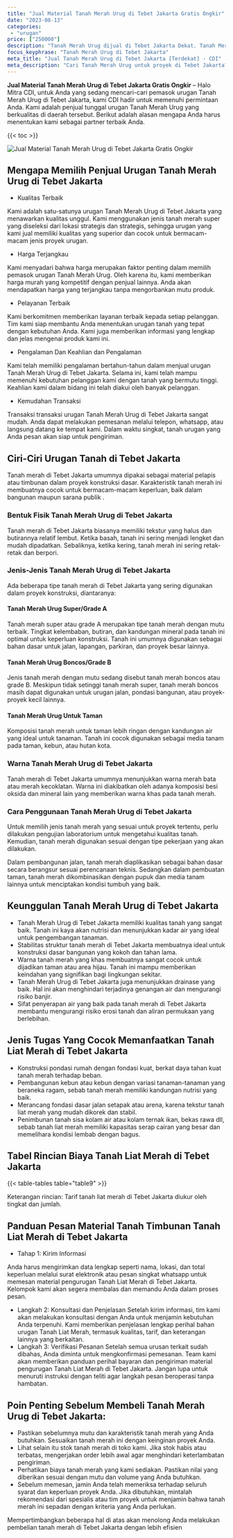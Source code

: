 ```yaml
---
title: "Jual Material Tanah Merah Urug di Tebet Jakarta Gratis Ongkir"
date: "2023-08-13"
categories:
 - "urugan"
price: ["250000"]
description: "Tanah Merah Urug dijual di Tebet Jakarta Dekat. Tanah Merah Urug ini sering digunakan dalam proyek konstruksi sebagai material timbunan yang unggul dan tepat guna. Hubungi kami untuk informasi lebih lanjut."
focus_keyphrase: "Tanah Merah Urug di Tebet Jakarta"
meta_title: "Jual Tanah Merah Urug di Tebet Jakarta [Terdekat] - CDI"
meta_description: "Cari Tanah Merah Urug untuk proyek di Tebet Jakarta? Kami menyediakan Tanah Merah Urug berkualitas untuk penimbunan lahan. Raih penawaran terbaik sekarang."
---
```


**Jual Material Tanah Merah Urug di Tebet Jakarta Gratis Ongkir** – Halo Mitra CDI, untuk Anda yang sedang mencari-cari pemasok urugan Tanah Merah Urug di Tebet Jakarta, kami CDI hadir untuk memenuhi permintaan Anda. Kami adalah penjual tunggal urugan Tanah Merah Urug yang berkualitas di daerah tersebut. Berikut adalah alasan mengapa Anda harus menentukan kami sebagai partner terbaik Anda.

{{< toc >}}

![Jual Material Tanah Merah Urug di Tebet Jakarta Gratis Ongkir](/images/tanah/tanah-urug-22.jpg)

## Mengapa Memilih Penjual Urugan Tanah Merah Urug di Tebet Jakarta

*   Kualitas Terbaik

Kami adalah satu-satunya urugan Tanah Merah Urug di Tebet Jakarta yang menawarkan kualitas unggul. Kami menggunakan jenis tanah merah super yang diseleksi dari lokasi strategis dan strategis, sehingga urugan yang kami jual memiliki kualitas yang superior dan cocok untuk bermacam-macam jenis proyek urugan.

*   Harga Terjangkau

Kami menyadari bahwa harga merupakan faktor penting dalam memilih pemasok urugan Tanah Merah Urug. Oleh karena itu, kami memberikan harga murah yang kompetitif dengan penjual lainnya. Anda akan mendapatkan harga yang terjangkau tanpa mengorbankan mutu produk.
*   Pelayanan Terbaik

Kami berkomitmen memberikan layanan terbaik kepada setiap pelanggan. Tim kami siap membantu Anda menentukan urugan tanah yang tepat dengan kebutuhan Anda. Kami juga memberikan informasi yang lengkap dan jelas mengenai produk kami ini.
*   Pengalaman Dan Keahlian dan Pengalaman

Kami telah memiliki pengalaman bertahun-tahun dalam menjual urugan Tanah Merah Urug di Tebet Jakarta. Selama ini, kami telah mampu memenuhi kebutuhan pelanggan kami dengan tanah yang bermutu tinggi. Keahlian kami dalam bidang ini telah diakui oleh banyak pelanggan.
*   Kemudahan Transaksi

Transaksi transaksi urugan Tanah Merah Urug di Tebet Jakarta sangat mudah. Anda dapat melakukan pemesanan melalui telepon, whatsapp, atau langsung datang ke tempat kami. Dalam waktu singkat, tanah urugan yang Anda pesan akan siap untuk pengiriman.

## Ciri-Ciri Urugan Tanah di Tebet Jakarta

Tanah merah di Tebet Jakarta umumnya dipakai sebagai material pelapis atau timbunan dalam proyek konstruksi dasar. Karakteristik tanah merah ini membuatnya cocok untuk bermacam-macam keperluan, baik dalam bangunan maupun sarana publik .

### Bentuk Fisik Tanah Merah Urug di Tebet Jakarta

Tanah merah di Tebet Jakarta biasanya memiliki tekstur yang halus dan butirannya relatif lembut. Ketika basah, tanah ini sering menjadi lengket dan mudah dipadatkan. Sebaliknya, ketika kering, tanah merah ini sering retak-retak dan berpori.

### Jenis-Jenis Tanah Merah Urug di Tebet Jakarta

Ada beberapa tipe tanah merah di Tebet Jakarta yang sering digunakan dalam proyek konstruksi, diantaranya:

#### Tanah Merah Urug Super/Grade A

Tanah merah super atau grade A merupakan tipe tanah merah dengan mutu terbaik. Tingkat kelembaban, butiran, dan kandungan mineral pada tanah ini optimal untuk keperluan konstruksi. Tanah ini umumnya digunakan sebagai bahan dasar untuk jalan, lapangan, parkiran, dan proyek besar lainnya.

#### Tanah Merah Urug Boncos/Grade B

Jenis tanah merah dengan mutu sedang disebut tanah merah boncos atau grade B. Meskipun tidak setinggi tanah merah super, tanah merah boncos masih dapat digunakan untuk urugan jalan, pondasi bangunan, atau proyek-proyek kecil lainnya.

#### Tanah Merah Urug Untuk Taman

Komposisi tanah merah untuk taman lebih ringan dengan kandungan air yang ideal untuk tanaman. Tanah ini cocok digunakan sebagai media tanam pada taman, kebun, atau hutan kota.

### Warna Tanah Merah Urug di Tebet Jakarta

Tanah merah di Tebet Jakarta umumnya menunjukkan warna merah bata atau merah kecoklatan. Warna ini diakibatkan oleh adanya komposisi besi oksida dan mineral lain yang memberikan warna khas pada tanah merah.

### Cara Penggunaan Tanah Merah Urug di Tebet Jakarta

Untuk memilih jenis tanah merah yang sesuai untuk proyek tertentu, perlu dilakukan pengujian laboratorium untuk mengetahui kualitas tanah. Kemudian, tanah merah digunakan sesuai dengan tipe pekerjaan yang akan dilakukan.

Dalam pembangunan jalan, tanah merah diaplikasikan sebagai bahan dasar secara berangsur sesuai perencanaan teknis. Sedangkan dalam pembuatan taman, tanah merah dikombinasikan dengan pupuk dan media tanam lainnya untuk menciptakan kondisi tumbuh yang baik.

## Keunggulan Tanah Merah Urug di Tebet Jakarta

*   Tanah Merah Urug di Tebet Jakarta memiliki kualitas tanah yang sangat baik. Tanah ini kaya akan nutrisi dan menunjukkan kadar air yang ideal untuk pengembangan tanaman.
*   Stabilitas struktur tanah merah di Tebet Jakarta membuatnya ideal untuk konstruksi dasar bangunan yang kokoh dan tahan lama.
*   Warna tanah merah yang khas membuatnya sangat cocok untuk dijadikan taman atau area hijau. Tanah ini mampu memberikan keindahan yang signifikan bagi lingkungan sekitar.
*   Tanah Merah Urug di Tebet Jakarta juga menunjukkan drainase yang baik. Hal ini akan menghindari terjadinya genangan air dan mengurangi risiko banjir.
*   Sifat penyerapan air yang baik pada tanah merah di Tebet Jakarta membantu mengurangi risiko erosi tanah dan aliran permukaan yang berlebihan.

## Jenis Tugas Yang Cocok Memanfaatkan Tanah Liat Merah di Tebet Jakarta

*   Konstruksi pondasi rumah dengan fondasi kuat, berkat daya tahan kuat tanah merah terhadap beban.
*   Pembangunan kebun atau kebun dengan variasi tanaman-tanaman yang beraneka ragam, sebab tanah merah memiliki kandungan nutrisi yang baik.
*   Merancang fondasi dasar jalan setapak atau arena, karena tekstur tanah liat merah yang mudah dikorek dan stabil.
*   Penimbunan tanah sisa kolam air atau kolam ternak ikan, bekas rawa dll, sebab tanah liat merah memiliki kapasitas serap cairan yang besar dan memelihara kondisi lembab dengan bagus.

## Tabel Rincian Biaya Tanah Liat Merah di Tebet Jakarta

{{< table-tables table="table9" >}}

Keterangan rincian: Tarif tanah liat merah di Tebet Jakarta diukur oleh tingkat dan jumlah.

## Panduan Pesan Material Tanah Timbunan Tanah Liat Merah di Tebet Jakarta

*   Tahap 1: Kirim Informasi

Anda harus mengirimkan data lengkap seperti nama, lokasi, dan total keperluan melalui surat elektronik atau pesan singkat whatsapp untuk memesan material pengurugan Tanah Liat Merah di Tebet Jakarta. Kelompok kami akan segera membalas dan memandu Anda dalam proses pesan.
*   Langkah 2: Konsultasi dan Penjelasan
Setelah kirim informasi, tim kami akan melakukan konsultasi dengan Anda untuk menjamin kebutuhan Anda terpenuhi. Kami memberikan penjelasan lengkap perihal bahan urugan Tanah Liat Merah, termasuk kualitas, tarif, dan keterangan lainnya yang berkaitan.
*   Langkah 3: Verifikasi Pesanan
Setelah semua urusan terkait sudah dibahas, Anda diminta untuk mengkonfirmasi pemesanan. Team kami akan memberikan panduan perihal bayaran dan pengiriman material pengurugan Tanah Liat Merah di Tebet Jakarta. Jangan lupa untuk menuruti instruksi dengan teliti agar langkah pesan beroperasi tanpa hambatan.

## Poin Penting Sebelum Membeli Tanah Merah Urug di Tebet Jakarta:

*   Pastikan sebelumnya mutu dan karakteristik tanah merah yang Anda butuhkan. Sesuaikan tanah merah ini dengan keinginan proyek Anda.
*   Lihat selain itu stok tanah merah di toko kami. Jika stok habis atau terbatas, mengerjakan order lebih awal agar menghindari keterlambatan pengiriman.
*   Perhatikan biaya tanah merah yang kami sediakan. Pastikan nilai yang diberikan sesuai dengan mutu dan volume yang Anda butuhkan.
*   Sebelum memesan, jamin Anda telah memeriksa terhadap seluruh syarat dan keperluan proyek Anda. Jika dibutuhkan, mintalah rekomendasi dari spesialis atau tim proyek untuk menjamin bahwa tanah merah ini sepadan dengan kriteria yang Anda perlukan.

Mempertimbangkan beberapa hal di atas akan menolong Anda melakukan pembelian tanah merah di Tebet Jakarta dengan lebih efisien
